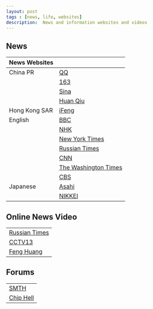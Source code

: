 ```yaml
---
layout: post
tags : [news, life, websites]
description:  News and information websites and videos
---
```


## News    

| News Websites |                                                         |   
| ------------- | :------------------------------------------------------ |   
| China PR      | [QQ](http://news.qq.com/)                               |    
|               | [163](http://news.163.com/)                             |   
|               | [Sina](http://news.sina.com.cn/)                        |   
|               | [Huan Qiu](http://www.huanqiu.com/)                     |   
| Hong Kong SAR | [iFeng](http://www.ifeng.com/)                          |   
| English       | [BBC](http://www.bbc.co.uk/news/)                       |   
|               | [NHK](http://www3.nhk.or.jp/nhkworld/)                  |   
|               | [New York Times](http://www.nytimes.com/)               |   
|               | [Russian Times](http://rt.com/)                         |   
|               | [CNN](http://edition.cnn.com/)                          |   
|               | [The Washington Times](http://www.washingtontimes.com/) |   
|               | [CBS](http://www.cbsnews.com/)                          |   
| Japanese      | [Asahi](http://www.asahi.com/)                          |    
|               | [NIKKEI](http://www.nikkei.com/)                        |      


## Online News Video    

|                                                                    |   
| :----------------------------------------------------------------- |   
| [Russian Times](http://rt.com/on-air/)                             |    
| [CCTV13](http://www.fengyunzhibo.com/tv/cctv13.htm)                |   
| [Feng Huang](http://www.fengyunzhibo.com/tv/fenghuangzixun.htm)    |   

## Forums    

|                                                                  |   
| :--------------------------------------------------------------- |   
| [SMTH](http://www.newsmth.net/)                                  |    
| [Chip Hell](http://www.chiphell.com/)                            |   

